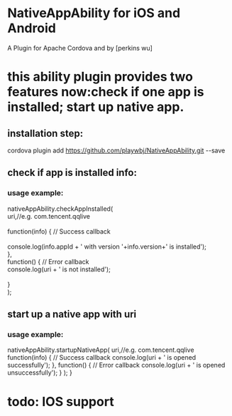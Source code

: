 # NativeAppAbility for iOS and Android

A Plugin for Apache Cordova and by [perkins wu]

# this ability plugin provides two features now:check if one app is installed; start up native app.
## installation step:

  cordova plugin add https://github.com/playwbj/NativeAppAbility.git --save

## check if app is installed info:
### usage example:

nativeAppAbility.checkAppInstalled( </br>
			uri,//e.g. com.tencent.qqlive</br>       
			function(info) {  // Success callback</br>				
        			console.log(info.appId + ' with version '+info.version+' is installed');</br>
			},</br>
			function() {  // Error callback</br>
				console.log(uri + ' is not installed');	</br>			
			}</br>
		);
    
## start up a native app with uri
### usage example:

nativeAppAbility.startupNativeApp(
			uri,//e.g. com.tencent.qqlive 
			function(info) {  // Success callback
				console.log(uri + ' is opened successfully');
			},
			function() {  // Error callback
				console.log(uri + ' is opened unsuccessfully');
			}
		);
	}

# todo: IOS support
